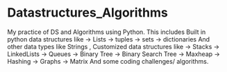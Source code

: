 # Datastructures_Algorithms
My practice of DS and Algorithms using Python.
This includes 
Built in python data structures like 
-> Lists
-> tuples
-> sets
-> dictionaries
And other data types like 
 Strings
, Customized data structures like 
-> Stacks
-> LinkedLists
-> Queues
-> Binary Tree
-> Binary Search Tree
-> Maxheap
-> Hashing
-> Graphs
-> Matrix
 And some coding challenges/ algorithms.
